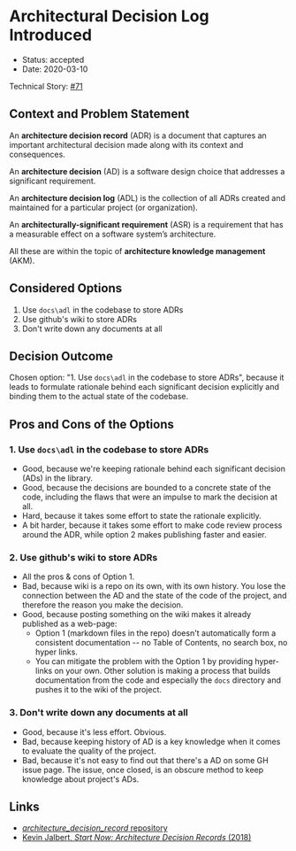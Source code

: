 # Architectural Decision Log Introduced

* Status: accepted
* Date: 2020-03-10

Technical Story: [#71](https://github.com/pcah/python-clean-architecture/issues/71)

## Context and Problem Statement

An **architecture decision record** (ADR) is a document that captures an important architectural decision made along with its context and consequences.

An **architecture decision** (AD) is a software design choice that addresses a significant requirement.

An **architecture decision log** (ADL) is the collection of all ADRs created and maintained for a particular project (or organization).

An **architecturally-significant requirement** (ASR) is a requirement that has a measurable effect on a software system’s architecture.

All these are within the topic of **architecture knowledge management** (AKM).

## Considered Options

1. Use `docs\adl` in the codebase to store ADRs
2. Use github's wiki to store ADRs
3. Don't write down any documents at all

## Decision Outcome

Chosen option: "1. Use `docs\adl` in the codebase to store ADRs", because it leads to formulate rationale behind each significant decision explicitly and binding them to the actual state of the codebase.

## Pros and Cons of the Options

### 1. Use `docs\adl` in the codebase to store ADRs

* Good, because we're keeping rationale behind each significant decision (ADs) in the library.
* Good, because the decisions are bounded to a concrete state of the code, including the flaws that were an impulse to mark the decision at all.
* Hard, because it takes some effort to state the rationale explicitly.
* A bit harder, because it takes some effort to make code review process around the ADR, while option 2 makes publishing faster and easier.

### 2. Use github's wiki to store ADRs

* All the pros & cons of Option 1.
* Bad, because wiki is a repo on its own, with its own history. You lose the connection between the AD and the state of the code of the project, and therefore the reason you make the decision.
* Good, because posting something on the wiki makes it already published as a web-page:
  * Option 1 (markdown files in the repo) doesn't automatically form a consistent documentation -- no Table of Contents, no search box, no hyper links.
  * You can mitigate the problem with the Option 1 by providing hyper-links on your own. Other solution is making a process that builds documentation from the code and especially the ``docs`` directory and pushes it to the wiki of the project.

### 3. Don't write down any documents at all

* Good, because it's less effort. Obvious.
* Bad, because keeping history of AD is a key knowledge when it comes to evaluate the quality of the project.
* Bad, because it's not easy to find out that there's a AD on some GH issue page. The issue, once closed, is an obscure method to keep knowledge about project's ADs.

## Links

* [_architecture_decision_record_ repository](https://github.com/joelparkerhenderson/architecture_decision_record)
* [Kevin Jalbert, _Start Now: Architecture Decision Records_ (2018)](https://kevinjalbert.com/start-now-architecture-decision-records/)
